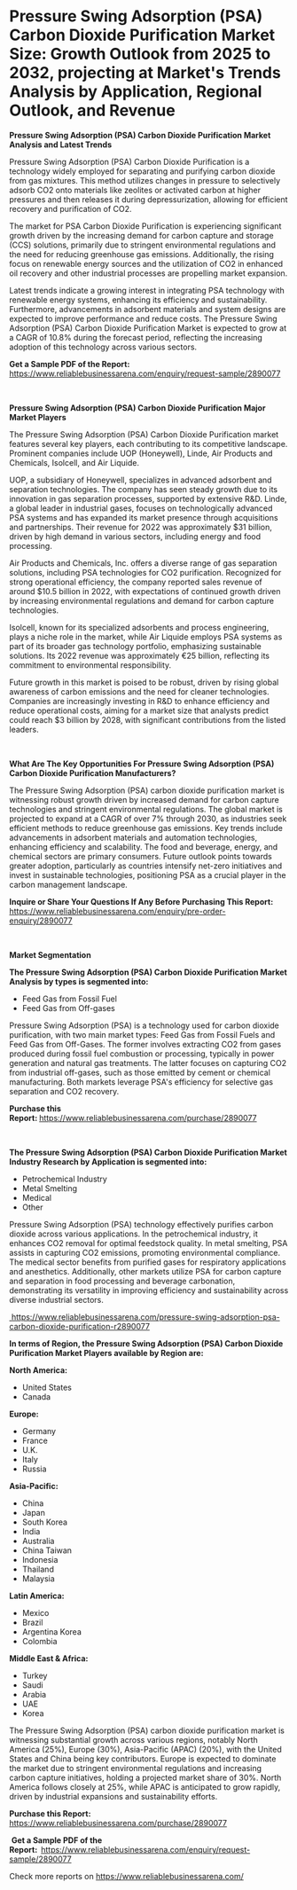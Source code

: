 <p><h1>Pressure Swing Adsorption (PSA) Carbon Dioxide Purification Market Size: Growth Outlook from 2025 to 2032, projecting at Market's Trends Analysis by Application, Regional Outlook, and Revenue</h1></p><p><strong>Pressure Swing Adsorption (PSA) Carbon Dioxide Purification Market Analysis and Latest Trends</strong></p>
<p><p>Pressure Swing Adsorption (PSA) Carbon Dioxide Purification is a technology widely employed for separating and purifying carbon dioxide from gas mixtures. This method utilizes changes in pressure to selectively adsorb CO2 onto materials like zeolites or activated carbon at higher pressures and then releases it during depressurization, allowing for efficient recovery and purification of CO2. </p><p>The market for PSA Carbon Dioxide Purification is experiencing significant growth driven by the increasing demand for carbon capture and storage (CCS) solutions, primarily due to stringent environmental regulations and the need for reducing greenhouse gas emissions. Additionally, the rising focus on renewable energy sources and the utilization of CO2 in enhanced oil recovery and other industrial processes are propelling market expansion. </p><p>Latest trends indicate a growing interest in integrating PSA technology with renewable energy systems, enhancing its efficiency and sustainability. Furthermore, advancements in adsorbent materials and system designs are expected to improve performance and reduce costs. The Pressure Swing Adsorption (PSA) Carbon Dioxide Purification Market is expected to grow at a CAGR of 10.8% during the forecast period, reflecting the increasing adoption of this technology across various sectors.</p></p>
<p><strong>Get a Sample PDF of the Report:&nbsp;</strong> <a href="https://www.reliablebusinessarena.com/enquiry/request-sample/2890077?utm_campaign=2177&utm_medium=2&utm_source=Github&utm_content=ia&utm_term=14032025&utm_id=pressure-swing-adsorption-psa-carbon-dioxide-purification">https://www.reliablebusinessarena.com/enquiry/request-sample/2890077</a></p>
<p>&nbsp;</p>
<p><strong>Pressure Swing Adsorption (PSA) Carbon Dioxide Purification Major Market Players</strong></p>
<p><p>The Pressure Swing Adsorption (PSA) Carbon Dioxide Purification market features several key players, each contributing to its competitive landscape. Prominent companies include UOP (Honeywell), Linde, Air Products and Chemicals, Isolcell, and Air Liquide.</p><p>UOP, a subsidiary of Honeywell, specializes in advanced adsorbent and separation technologies. The company has seen steady growth due to its innovation in gas separation processes, supported by extensive R&D. Linde, a global leader in industrial gases, focuses on technologically advanced PSA systems and has expanded its market presence through acquisitions and partnerships. Their revenue for 2022 was approximately $31 billion, driven by high demand in various sectors, including energy and food processing.</p><p>Air Products and Chemicals, Inc. offers a diverse range of gas separation solutions, including PSA technologies for CO2 purification. Recognized for strong operational efficiency, the company reported sales revenue of around $10.5 billion in 2022, with expectations of continued growth driven by increasing environmental regulations and demand for carbon capture technologies.</p><p>Isolcell, known for its specialized adsorbents and process engineering, plays a niche role in the market, while Air Liquide employs PSA systems as part of its broader gas technology portfolio, emphasizing sustainable solutions. Its 2022 revenue was approximately €25 billion, reflecting its commitment to environmental responsibility.</p><p>Future growth in this market is poised to be robust, driven by rising global awareness of carbon emissions and the need for cleaner technologies. Companies are increasingly investing in R&D to enhance efficiency and reduce operational costs, aiming for a market size that analysts predict could reach $3 billion by 2028, with significant contributions from the listed leaders.</p></p>
<p>&nbsp;</p>
<p><strong>What Are The Key Opportunities For Pressure Swing Adsorption (PSA) Carbon Dioxide Purification Manufacturers?</strong></p>
<p><p>The Pressure Swing Adsorption (PSA) carbon dioxide purification market is witnessing robust growth driven by increased demand for carbon capture technologies and stringent environmental regulations. The global market is projected to expand at a CAGR of over 7% through 2030, as industries seek efficient methods to reduce greenhouse gas emissions. Key trends include advancements in adsorbent materials and automation technologies, enhancing efficiency and scalability. The food and beverage, energy, and chemical sectors are primary consumers. Future outlook points towards greater adoption, particularly as countries intensify net-zero initiatives and invest in sustainable technologies, positioning PSA as a crucial player in the carbon management landscape.</p></p>
<p><strong>Inquire or Share Your Questions If Any Before Purchasing This Report:</strong> <a href="https://www.reliablebusinessarena.com/enquiry/pre-order-enquiry/2890077?utm_campaign=2177&utm_medium=2&utm_source=Github&utm_content=ia&utm_term=14032025&utm_id=pressure-swing-adsorption-psa-carbon-dioxide-purification">https://www.reliablebusinessarena.com/enquiry/pre-order-enquiry/2890077</a></p>
<p>&nbsp;</p>
<p><strong>Market Segmentation</strong></p>
<p><strong>The Pressure Swing Adsorption (PSA) Carbon Dioxide Purification Market Analysis by types is segmented into:</strong></p>
<p><ul><li>Feed Gas from Fossil Fuel</li><li>Feed Gas from Off-gases</li></ul></p>
<p><p>Pressure Swing Adsorption (PSA) is a technology used for carbon dioxide purification, with two main market types: Feed Gas from Fossil Fuels and Feed Gas from Off-Gases. The former involves extracting CO2 from gases produced during fossil fuel combustion or processing, typically in power generation and natural gas treatments. The latter focuses on capturing CO2 from industrial off-gases, such as those emitted by cement or chemical manufacturing. Both markets leverage PSA's efficiency for selective gas separation and CO2 recovery.</p></p>
<p><strong>Purchase this Report:&nbsp;</strong><a href="https://www.reliablebusinessarena.com/purchase/2890077?utm_campaign=2177&utm_medium=2&utm_source=Github&utm_content=ia&utm_term=14032025&utm_id=pressure-swing-adsorption-psa-carbon-dioxide-purification">https://www.reliablebusinessarena.com/purchase/2890077</a></p>
<p>&nbsp;</p>
<p><strong>The Pressure Swing Adsorption (PSA) Carbon Dioxide Purification Market Industry Research by Application is segmented into:</strong></p>
<p><ul><li>Petrochemical Industry</li><li>Metal Smelting</li><li>Medical</li><li>Other</li></ul></p>
<p><p>Pressure Swing Adsorption (PSA) technology effectively purifies carbon dioxide across various applications. In the petrochemical industry, it enhances CO2 removal for optimal feedstock quality. In metal smelting, PSA assists in capturing CO2 emissions, promoting environmental compliance. The medical sector benefits from purified gases for respiratory applications and anesthetics. Additionally, other markets utilize PSA for carbon capture and separation in food processing and beverage carbonation, demonstrating its versatility in improving efficiency and sustainability across diverse industrial sectors.</p></p>
<p><a href="https://www.reliablebusinessarena.com/pressure-swing-adsorption-psa-carbon-dioxide-purification-r2890077?utm_campaign=2177&utm_medium=2&utm_source=Github&utm_content=ia&utm_term=14032025&utm_id=pressure-swing-adsorption-psa-carbon-dioxide-purification">&nbsp;https://www.reliablebusinessarena.com/pressure-swing-adsorption-psa-carbon-dioxide-purification-r2890077</a></p>
<p><strong>In terms of Region, the Pressure Swing Adsorption (PSA) Carbon Dioxide Purification Market Players available by Region are:</strong></p>
<p>
    <p> <strong> North America: </strong>
        <ul>
            <li>United States</li>
            <li>Canada</li>
        </ul>
        </p> 
    <p> <strong> Europe: </strong>
        <ul>
            <li>Germany</li>
            <li>France</li>
            <li>U.K.</li>
            <li>Italy</li>
            <li>Russia</li>
        </ul>
        </p> 
    <p> <strong> Asia-Pacific: </strong>
        <ul>
            <li>China</li>
            <li>Japan</li>
            <li>South Korea</li>
            <li>India</li>
            <li>Australia</li>
            <li>China Taiwan</li>
            <li>Indonesia</li>
            <li>Thailand</li>
            <li>Malaysia</li>
        </ul>
        </p> 
    <p> <strong> Latin America: </strong>
        <ul>
            <li>Mexico</li>
            <li>Brazil</li>
            <li>Argentina Korea</li>
            <li>Colombia</li>
        </ul>
        </p> 
    <p> <strong> Middle East & Africa: </strong>
        <ul>
            <li>Turkey</li>
            <li>Saudi</li>
            <li>Arabia</li>
            <li>UAE</li>
            <li>Korea</li>
        </ul>
    </p>
    </p>
<p><p>The Pressure Swing Adsorption (PSA) carbon dioxide purification market is witnessing substantial growth across various regions, notably North America (25%), Europe (30%), Asia-Pacific (APAC) (20%), with the United States and China being key contributors. Europe is expected to dominate the market due to stringent environmental regulations and increasing carbon capture initiatives, holding a projected market share of 30%. North America follows closely at 25%, while APAC is anticipated to grow rapidly, driven by industrial expansions and sustainability efforts.</p></p>
<p><strong>Purchase this Report: </strong><a href="https://www.reliablebusinessarena.com/purchase/2890077?utm_campaign=2177&utm_medium=2&utm_source=Github&utm_content=ia&utm_term=14032025&utm_id=pressure-swing-adsorption-psa-carbon-dioxide-purification">https://www.reliablebusinessarena.com/purchase/2890077</a></p>
<p>&nbsp;<strong>Get a Sample PDF of the Report:&nbsp;&nbsp;</strong><a href="https://www.reliablebusinessarena.com/enquiry/request-sample/2890077?utm_campaign=2177&utm_medium=2&utm_source=Github&utm_content=ia&utm_term=14032025&utm_id=pressure-swing-adsorption-psa-carbon-dioxide-purification">https://www.reliablebusinessarena.com/enquiry/request-sample/2890077</a></p>
<p><strong></strong></p>
<p>Check more reports on <a href="https://www.reliablebusinessarena.com/?utm_campaign=2177&utm_medium=2&utm_source=Github&utm_content=ia&utm_term=14032025&utm_id=pressure-swing-adsorption-psa-carbon-dioxide-purification">https://www.reliablebusinessarena.com/</a></p>